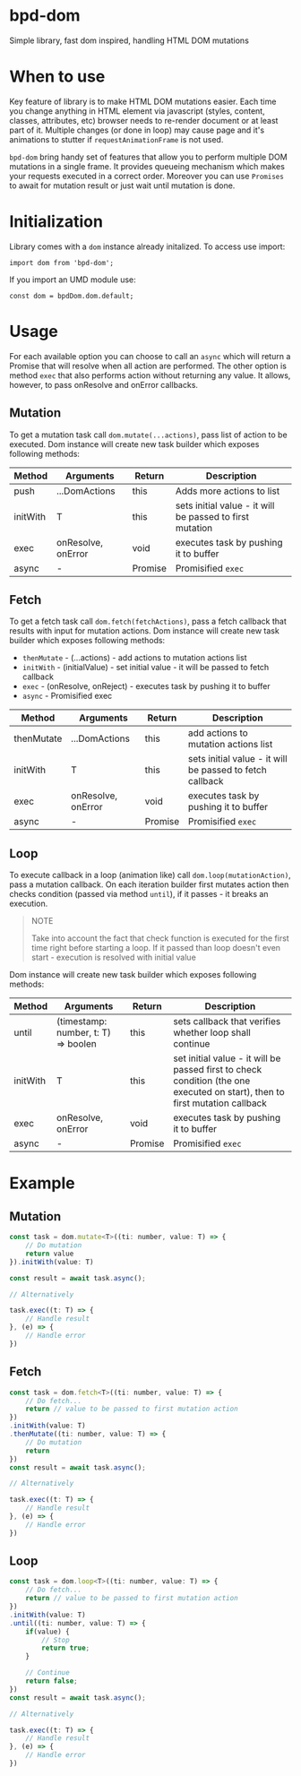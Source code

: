 # bpd-dom

Simple library, fast dom inspired, handling HTML DOM mutations

# When to use

Key feature of library is to make HTML DOM mutations easier.
Each time you change anything in HTML element via javascript (styles, content, classes, attributes, etc) browser needs to re-render document or at least part of it. Multiple changes (or done in loop) may cause page and it's animations to stutter if `requestAnimationFrame` is not used.

`bpd-dom` bring handy set of features that allow you to perform multiple DOM mutations in a single frame. It provides queueing mechanism which makes your requests executed in a correct order. Moreover you can use `Promises` to await for mutation result or just wait until mutation is done.

# Initialization

Library comes with a `dom` instance already initalized. To access use import:

```
import dom from 'bpd-dom';
```

If you import an UMD module use:

```
const dom = bpdDom.dom.default;
```

# Usage

For each available option you can choose to call an `async` which will return a Promise that will resolve when all action are performed. The other option is method `exec` that also performs action without returning any value. It allows, however, to pass onResolve and onError callbacks.

## Mutation

To get a mutation task call `dom.mutate(...actions)`, pass list of action to be executed.
Dom instance will create new task builder which exposes following methods:

| Method   | Arguments             | Return     | Description                                              |
| -------- | --------------------- | ---------- | -------------------------------------------------------- |
| push     | ...DomActions<T>      | this       | Adds more actions to list                                |
| initWith | T                     | this       | sets initial value - it will be passed to first mutation |
| exec     | onResolve<T>, onError | void       | executes task by pushing it to buffer                    |
| async    | -                     | Promise<T> | Promisified `exec`                                       |

## Fetch

To get a fetch task call `dom.fetch(fetchActions)`, pass a fetch callback that results with input for mutation actions.
Dom instance will create new task builder which exposes following methods:

-   `thenMutate` - (...actions) - add actions to mutation actions list
-   `initWith` - (initialValue) - set initial value - it will be passed to fetch callback
-   `exec` - (onResolve, onReject) - executes task by pushing it to buffer
-   `async` - Promisified exec

| Method     | Arguments             | Return     | Description                                              |
| ---------- | --------------------- | ---------- | -------------------------------------------------------- |
| thenMutate | ...DomActions<T>      | this       | add actions to mutation actions list                     |
| initWith   | T                     | this       | sets initial value - it will be passed to fetch callback |
| exec       | onResolve<T>, onError | void       | executes task by pushing it to buffer                    |
| async      | -                     | Promise<T> | Promisified `exec`                                       |

## Loop

To execute callback in a loop (animation like) call `dom.loop(mutationAction)`, pass a mutation callback. On each iteration builder first mutates action then checks condition (passed via method `until`), if it passes - it breaks an execution.

> NOTE
>
> Take into account the fact that check function is executed for the first time right before starting a loop.
> If it passed than loop doesn't even start - execution is resolved with initial value

Dom instance will create new task builder which exposes following methods:

| Method   | Arguments                           | Return     | Description                                                                                                                 |
| -------- | ----------------------------------- | ---------- | --------------------------------------------------------------------------------------------------------------------------- |
| until    | (timestamp: number, t: T) => boolen | this       | sets callback that verifies whether loop shall continue                                                                     |
| initWith | T                                   | this       | set initial value - it will be passed first to check condition (the one executed on start), then to first mutation callback |
| exec     | onResolve<T>, onError               | void       | executes task by pushing it to buffer                                                                                       |
| async    | -                                   | Promise<T> | Promisified `exec`                                                                                                          |

# Example

## Mutation

```javascript
const task = dom.mutate<T>((ti: number, value: T) => {
    // Do mutation
    return value
}).initWith(value: T)

const result = await task.async();

// Alternatively

task.exec((t: T) => {
    // Handle result
}, (e) => {
    // Handle error
})

```

## Fetch

```javascript
const task = dom.fetch<T>((ti: number, value: T) => {
    // Do fetch...
    return // value to be passed to first mutation action
})
.initWith(value: T)
.thenMutate((ti: number, value: T) => {
    // Do mutation
    return
})
const result = await task.async();

// Alternatively

task.exec((t: T) => {
    // Handle result
}, (e) => {
    // Handle error
})

```

## Loop

```javascript
const task = dom.loop<T>((ti: number, value: T) => {
    // Do fetch...
    return // value to be passed to first mutation action
})
.initWith(value: T)
.until((ti: number, value: T) => {
    if(value) {
        // Stop
        return true;
    }

    // Continue
    return false;
})
const result = await task.async();

// Alternatively

task.exec((t: T) => {
    // Handle result
}, (e) => {
    // Handle error
})

```
